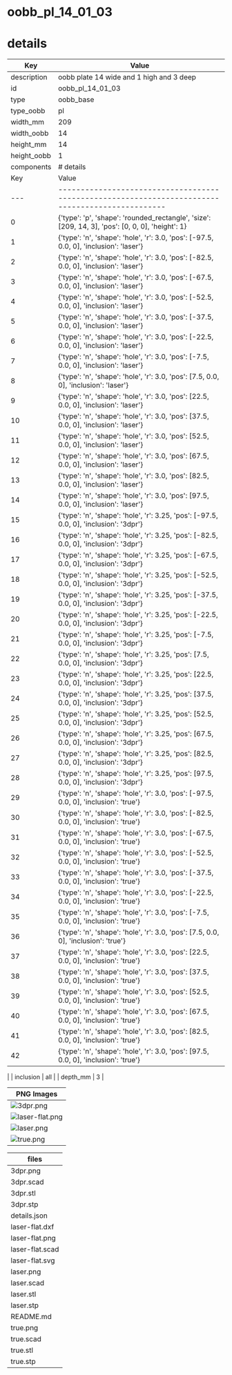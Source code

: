 # oobb_pl_14_01_03
# details
| Key         | Value                                                                                                                                                                                                                                                                                                                                                                                                                                                                                                                                                                                                                                                                                                                                                                                                                                                                                                                                                                                                                                                                                                                                                                                                                                                                                                                                                                                                                                                                                                                                                                                                                                                                                                                                                                                                                                                                                                                                                                                                                                                                                                                                                                                                                                                                                                                                                                                                                                                                                                                                                                                                                                                                                                                                                                                                                                                                                                                                                                                                                                                                                                                                                                                                                                                                                                                                                                                                                                                                                                                                                                                                                                                                                                                                                                                                                                                                                                     |
| ----------- | --------------------------------------------------------------------------------------------------------------------------------------------------------------------------------------------------------------------------------------------------------------------------------------------------------------------------------------------------------------------------------------------------------------------------------------------------------------------------------------------------------------------------------------------------------------------------------------------------------------------------------------------------------------------------------------------------------------------------------------------------------------------------------------------------------------------------------------------------------------------------------------------------------------------------------------------------------------------------------------------------------------------------------------------------------------------------------------------------------------------------------------------------------------------------------------------------------------------------------------------------------------------------------------------------------------------------------------------------------------------------------------------------------------------------------------------------------------------------------------------------------------------------------------------------------------------------------------------------------------------------------------------------------------------------------------------------------------------------------------------------------------------------------------------------------------------------------------------------------------------------------------------------------------------------------------------------------------------------------------------------------------------------------------------------------------------------------------------------------------------------------------------------------------------------------------------------------------------------------------------------------------------------------------------------------------------------------------------------------------------------------------------------------------------------------------------------------------------------------------------------------------------------------------------------------------------------------------------------------------------------------------------------------------------------------------------------------------------------------------------------------------------------------------------------------------------------------------------------------------------------------------------------------------------------------------------------------------------------------------------------------------------------------------------------------------------------------------------------------------------------------------------------------------------------------------------------------------------------------------------------------------------------------------------------------------------------------------------------------------------------------------------------------------------------------------------------------------------------------------------------------------------------------------------------------------------------------------------------------------------------------------------------------------------------------------------------------------------------------------------------------------------------------------------------------------------------------------------------------------------------------------------------------- |
| description | oobb plate 14 wide and 1 high and 3 deep                                                                                                                                                                                                                                                                                                                                                                                                                                                                                                                                                                                                                                                                                                                                                                                                                                                                                                                                                                                                                                                                                                                                                                                                                                                                                                                                                                                                                                                                                                                                                                                                                                                                                                                                                                                                                                                                                                                                                                                                                                                                                                                                                                                                                                                                                                                                                                                                                                                                                                                                                                                                                                                                                                                                                                                                                                                                                                                                                                                                                                                                                                                                                                                                                                                                                                                                                                                                                                                                                                                                                                                                                                                                                                                                                                                                                                                                  |
| id          | oobb_pl_14_01_03                                                                                                                                                                                                                                                                                                                                                                                                                                                                                                                                                                                                                                                                                                                                                                                                                                                                                                                                                                                                                                                                                                                                                                                                                                                                                                                                                                                                                                                                                                                                                                                                                                                                                                                                                                                                                                                                                                                                                                                                                                                                                                                                                                                                                                                                                                                                                                                                                                                                                                                                                                                                                                                                                                                                                                                                                                                                                                                                                                                                                                                                                                                                                                                                                                                                                                                                                                                                                                                                                                                                                                                                                                                                                                                                                                                                                                                                                          |
| type        | oobb_base                                                                                                                                                                                                                                                                                                                                                                                                                                                                                                                                                                                                                                                                                                                                                                                                                                                                                                                                                                                                                                                                                                                                                                                                                                                                                                                                                                                                                                                                                                                                                                                                                                                                                                                                                                                                                                                                                                                                                                                                                                                                                                                                                                                                                                                                                                                                                                                                                                                                                                                                                                                                                                                                                                                                                                                                                                                                                                                                                                                                                                                                                                                                                                                                                                                                                                                                                                                                                                                                                                                                                                                                                                                                                                                                                                                                                                                                                                 |
| type_oobb   | pl                                                                                                                                                                                                                                                                                                                                                                                                                                                                                                                                                                                                                                                                                                                                                                                                                                                                                                                                                                                                                                                                                                                                                                                                                                                                                                                                                                                                                                                                                                                                                                                                                                                                                                                                                                                                                                                                                                                                                                                                                                                                                                                                                                                                                                                                                                                                                                                                                                                                                                                                                                                                                                                                                                                                                                                                                                                                                                                                                                                                                                                                                                                                                                                                                                                                                                                                                                                                                                                                                                                                                                                                                                                                                                                                                                                                                                                                                                        |
| width_mm    | 209                                                                                                                                                                                                                                                                                                                                                                                                                                                                                                                                                                                                                                                                                                                                                                                                                                                                                                                                                                                                                                                                                                                                                                                                                                                                                                                                                                                                                                                                                                                                                                                                                                                                                                                                                                                                                                                                                                                                                                                                                                                                                                                                                                                                                                                                                                                                                                                                                                                                                                                                                                                                                                                                                                                                                                                                                                                                                                                                                                                                                                                                                                                                                                                                                                                                                                                                                                                                                                                                                                                                                                                                                                                                                                                                                                                                                                                                                                       |
| width_oobb  | 14                                                                                                                                                                                                                                                                                                                                                                                                                                                                                                                                                                                                                                                                                                                                                                                                                                                                                                                                                                                                                                                                                                                                                                                                                                                                                                                                                                                                                                                                                                                                                                                                                                                                                                                                                                                                                                                                                                                                                                                                                                                                                                                                                                                                                                                                                                                                                                                                                                                                                                                                                                                                                                                                                                                                                                                                                                                                                                                                                                                                                                                                                                                                                                                                                                                                                                                                                                                                                                                                                                                                                                                                                                                                                                                                                                                                                                                                                                        |
| height_mm   | 14                                                                                                                                                                                                                                                                                                                                                                                                                                                                                                                                                                                                                                                                                                                                                                                                                                                                                                                                                                                                                                                                                                                                                                                                                                                                                                                                                                                                                                                                                                                                                                                                                                                                                                                                                                                                                                                                                                                                                                                                                                                                                                                                                                                                                                                                                                                                                                                                                                                                                                                                                                                                                                                                                                                                                                                                                                                                                                                                                                                                                                                                                                                                                                                                                                                                                                                                                                                                                                                                                                                                                                                                                                                                                                                                                                                                                                                                                                        |
| height_oobb | 1                                                                                                                                                                                                                                                                                                                                                                                                                                                                                                                                                                                                                                                                                                                                                                                                                                                                                                                                                                                                                                                                                                                                                                                                                                                                                                                                                                                                                                                                                                                                                                                                                                                                                                                                                                                                                                                                                                                                                                                                                                                                                                                                                                                                                                                                                                                                                                                                                                                                                                                                                                                                                                                                                                                                                                                                                                                                                                                                                                                                                                                                                                                                                                                                                                                                                                                                                                                                                                                                                                                                                                                                                                                                                                                                                                                                                                                                                                         |
| components  | # details
| Key | Value                                                                                            |
| --- | ------------------------------------------------------------------------------------------------ |
| 0   | {'type': 'p', 'shape': 'rounded_rectangle', 'size': [209, 14, 3], 'pos': [0, 0, 0], 'height': 1} |
| 1   | {'type': 'n', 'shape': 'hole', 'r': 3.0, 'pos': [-97.5, 0.0, 0], 'inclusion': 'laser'}           |
| 2   | {'type': 'n', 'shape': 'hole', 'r': 3.0, 'pos': [-82.5, 0.0, 0], 'inclusion': 'laser'}           |
| 3   | {'type': 'n', 'shape': 'hole', 'r': 3.0, 'pos': [-67.5, 0.0, 0], 'inclusion': 'laser'}           |
| 4   | {'type': 'n', 'shape': 'hole', 'r': 3.0, 'pos': [-52.5, 0.0, 0], 'inclusion': 'laser'}           |
| 5   | {'type': 'n', 'shape': 'hole', 'r': 3.0, 'pos': [-37.5, 0.0, 0], 'inclusion': 'laser'}           |
| 6   | {'type': 'n', 'shape': 'hole', 'r': 3.0, 'pos': [-22.5, 0.0, 0], 'inclusion': 'laser'}           |
| 7   | {'type': 'n', 'shape': 'hole', 'r': 3.0, 'pos': [-7.5, 0.0, 0], 'inclusion': 'laser'}            |
| 8   | {'type': 'n', 'shape': 'hole', 'r': 3.0, 'pos': [7.5, 0.0, 0], 'inclusion': 'laser'}             |
| 9   | {'type': 'n', 'shape': 'hole', 'r': 3.0, 'pos': [22.5, 0.0, 0], 'inclusion': 'laser'}            |
| 10  | {'type': 'n', 'shape': 'hole', 'r': 3.0, 'pos': [37.5, 0.0, 0], 'inclusion': 'laser'}            |
| 11  | {'type': 'n', 'shape': 'hole', 'r': 3.0, 'pos': [52.5, 0.0, 0], 'inclusion': 'laser'}            |
| 12  | {'type': 'n', 'shape': 'hole', 'r': 3.0, 'pos': [67.5, 0.0, 0], 'inclusion': 'laser'}            |
| 13  | {'type': 'n', 'shape': 'hole', 'r': 3.0, 'pos': [82.5, 0.0, 0], 'inclusion': 'laser'}            |
| 14  | {'type': 'n', 'shape': 'hole', 'r': 3.0, 'pos': [97.5, 0.0, 0], 'inclusion': 'laser'}            |
| 15  | {'type': 'n', 'shape': 'hole', 'r': 3.25, 'pos': [-97.5, 0.0, 0], 'inclusion': '3dpr'}           |
| 16  | {'type': 'n', 'shape': 'hole', 'r': 3.25, 'pos': [-82.5, 0.0, 0], 'inclusion': '3dpr'}           |
| 17  | {'type': 'n', 'shape': 'hole', 'r': 3.25, 'pos': [-67.5, 0.0, 0], 'inclusion': '3dpr'}           |
| 18  | {'type': 'n', 'shape': 'hole', 'r': 3.25, 'pos': [-52.5, 0.0, 0], 'inclusion': '3dpr'}           |
| 19  | {'type': 'n', 'shape': 'hole', 'r': 3.25, 'pos': [-37.5, 0.0, 0], 'inclusion': '3dpr'}           |
| 20  | {'type': 'n', 'shape': 'hole', 'r': 3.25, 'pos': [-22.5, 0.0, 0], 'inclusion': '3dpr'}           |
| 21  | {'type': 'n', 'shape': 'hole', 'r': 3.25, 'pos': [-7.5, 0.0, 0], 'inclusion': '3dpr'}            |
| 22  | {'type': 'n', 'shape': 'hole', 'r': 3.25, 'pos': [7.5, 0.0, 0], 'inclusion': '3dpr'}             |
| 23  | {'type': 'n', 'shape': 'hole', 'r': 3.25, 'pos': [22.5, 0.0, 0], 'inclusion': '3dpr'}            |
| 24  | {'type': 'n', 'shape': 'hole', 'r': 3.25, 'pos': [37.5, 0.0, 0], 'inclusion': '3dpr'}            |
| 25  | {'type': 'n', 'shape': 'hole', 'r': 3.25, 'pos': [52.5, 0.0, 0], 'inclusion': '3dpr'}            |
| 26  | {'type': 'n', 'shape': 'hole', 'r': 3.25, 'pos': [67.5, 0.0, 0], 'inclusion': '3dpr'}            |
| 27  | {'type': 'n', 'shape': 'hole', 'r': 3.25, 'pos': [82.5, 0.0, 0], 'inclusion': '3dpr'}            |
| 28  | {'type': 'n', 'shape': 'hole', 'r': 3.25, 'pos': [97.5, 0.0, 0], 'inclusion': '3dpr'}            |
| 29  | {'type': 'n', 'shape': 'hole', 'r': 3.0, 'pos': [-97.5, 0.0, 0], 'inclusion': 'true'}            |
| 30  | {'type': 'n', 'shape': 'hole', 'r': 3.0, 'pos': [-82.5, 0.0, 0], 'inclusion': 'true'}            |
| 31  | {'type': 'n', 'shape': 'hole', 'r': 3.0, 'pos': [-67.5, 0.0, 0], 'inclusion': 'true'}            |
| 32  | {'type': 'n', 'shape': 'hole', 'r': 3.0, 'pos': [-52.5, 0.0, 0], 'inclusion': 'true'}            |
| 33  | {'type': 'n', 'shape': 'hole', 'r': 3.0, 'pos': [-37.5, 0.0, 0], 'inclusion': 'true'}            |
| 34  | {'type': 'n', 'shape': 'hole', 'r': 3.0, 'pos': [-22.5, 0.0, 0], 'inclusion': 'true'}            |
| 35  | {'type': 'n', 'shape': 'hole', 'r': 3.0, 'pos': [-7.5, 0.0, 0], 'inclusion': 'true'}             |
| 36  | {'type': 'n', 'shape': 'hole', 'r': 3.0, 'pos': [7.5, 0.0, 0], 'inclusion': 'true'}              |
| 37  | {'type': 'n', 'shape': 'hole', 'r': 3.0, 'pos': [22.5, 0.0, 0], 'inclusion': 'true'}             |
| 38  | {'type': 'n', 'shape': 'hole', 'r': 3.0, 'pos': [37.5, 0.0, 0], 'inclusion': 'true'}             |
| 39  | {'type': 'n', 'shape': 'hole', 'r': 3.0, 'pos': [52.5, 0.0, 0], 'inclusion': 'true'}             |
| 40  | {'type': 'n', 'shape': 'hole', 'r': 3.0, 'pos': [67.5, 0.0, 0], 'inclusion': 'true'}             |
| 41  | {'type': 'n', 'shape': 'hole', 'r': 3.0, 'pos': [82.5, 0.0, 0], 'inclusion': 'true'}             |
| 42  | {'type': 'n', 'shape': 'hole', 'r': 3.0, 'pos': [97.5, 0.0, 0], 'inclusion': 'true'}             |
 |
| inclusion   | all                                                                                                                                                                                                                                                                                                                                                                                                                                                                                                                                                                                                                                                                                                                                                                                                                                                                                                                                                                                                                                                                                                                                                                                                                                                                                                                                                                                                                                                                                                                                                                                                                                                                                                                                                                                                                                                                                                                                                                                                                                                                                                                                                                                                                                                                                                                                                                                                                                                                                                                                                                                                                                                                                                                                                                                                                                                                                                                                                                                                                                                                                                                                                                                                                                                                                                                                                                                                                                                                                                                                                                                                                                                                                                                                                                                                                                                                                                       |
| depth_mm    | 3                                                                                                                                                                                                                                                                                                                                                                                                                                                                                                                                                                                                                                                                                                                                                                                                                                                                                                                                                                                                                                                                                                                                                                                                                                                                                                                                                                                                                                                                                                                                                                                                                                                                                                                                                                                                                                                                                                                                                                                                                                                                                                                                                                                                                                                                                                                                                                                                                                                                                                                                                                                                                                                                                                                                                                                                                                                                                                                                                                                                                                                                                                                                                                                                                                                                                                                                                                                                                                                                                                                                                                                                                                                                                                                                                                                                                                                                                                         |

| PNG Images |
| --- |
| ![3dpr.png](3dpr.png) |
| ![laser-flat.png](laser-flat.png) |
| ![laser.png](laser.png) |
| ![true.png](true.png) |


| files |
| --- |
| 3dpr.png |
| 3dpr.scad |
| 3dpr.stl |
| 3dpr.stp |
| details.json |
| laser-flat.dxf |
| laser-flat.png |
| laser-flat.scad |
| laser-flat.svg |
| laser.png |
| laser.scad |
| laser.stl |
| laser.stp |
| README.md |
| true.png |
| true.scad |
| true.stl |
| true.stp |
